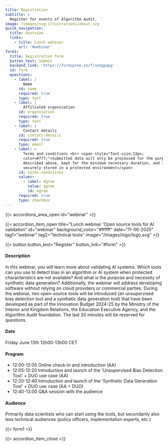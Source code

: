 ```yaml
---
title: Registration
subtitle: >
  Register for events of Algorithm Audit.
image: /images/svg-illustrations/about.svg
quick_navigation:
  title: Overview
  links:
    - title: Lunch webinar
      url: '#webinar'
form1:
  title: Registration form
  button_text: Submit
  backend_link: 'https://formspree.io/f/xeogpapg'
  id: form
  questions:
    - label: |
        Name
      id: name
      required: true
      type: text
    - label: |
        Affiliated organisation
      id: organisation
      required: true
      type: text
    - label: |
        Contact details
      id: contact-details
      required: true
      type: email
    - label: >
        Terms and conditions <br> <span style="font-size:12px;
        color=#777;">Submitted data will only be processed for the purpose
        described above, kept for the minimum necessary duration, and is
        securely stored in a protected environment</span>
      id: terms-conditions
      values:
        - label: Agree
          value: agree
          id: agree
      required: true
      type: checkbox
---
```


{{< accordions_area_open id="webinar" >}}

{{< accordion_item_open title="Lunch webinar 'Open source tools for AI validation" id="webinar" background_color="#ffffff" date="11-06-2025" tag1="webinar" tag2="technical tools" image="/images/logo/logo.svg" >}}

{{< button button_text="Register" button_link="#form" >}}

#### Description
In this webinar, you will learn more about validating AI systems. Which tools can you use to detect bias in an algorithm or AI system when protected characteristics are not available? And what is the purpose and necessity of synthetic data generation? Additionally, the webinar will address developing software without relying on cloud providers or commercial parties. During the webinar, two open-source tools will be introduced (an unsupervised bias detection tool and a synthetic data generation tool) that have been developed as part of the Innovation Budget 2024-25 by the Ministry of the Interior and Kingdom Relations, the Education Executive Agency, and the Algorithm Audit foundation. The last 20 minutes will be reserved for questions.

#### Date
Friday June 13th 12h00-13h00 CET

#### Program
- 12:00-12:05 Online check-in and introduction (AA)
- 12:05-12:20 Introduction and launch of the 'Unsupervised Bias Detection Tool' + DUO use case (AA)
- 12:20-12:40 Introduction and launch of the 'Synthetic Data Generation Tool' + DUO use case (AA + DUO)
- 12:40-13:00 Q&A session with the audience

#### Audience
Primarily data scientists who can start using the tools, but secondarily also less technical audiences (policy officers, implementation experts, etc.)

{{< form1 >}}

{{< accordion_item_close >}}
